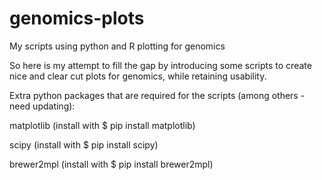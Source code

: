 # genomics-plots
My scripts using python and R plotting for genomics

So here is my attempt to fill the gap by introducing some scripts to create nice and clear cut plots for genomics, while retaining usability.

Extra python packages that are required for the scripts (among others - need updating):

matplotlib (install with $ pip install matplotlib)

scipy (install with $ pip install scipy)

brewer2mpl (install with $ pip install brewer2mpl)
